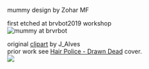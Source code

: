 mummy design by Zohar MF  

first etched at  brvbot2019 workshop  
![mummy at brvrbot](https://i.imgur.com/0alyVEnl.jpg)

original [clipart](https://openclipart.org/detail/60241/mummy) by J_Alves  
prior work see [Hair Police - Drawn Dead](https://www.discogs.com/Hair-Police-Drawn-Dead/release/768469) cover.   
![](https://i.imgur.com/clLBa66.jpg)



